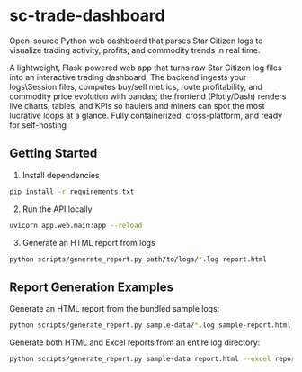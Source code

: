 # sc-trade-dashboard
Open-source Python web dashboard that parses Star Citizen logs to visualize trading activity, profits, and commodity trends in real time.

A lightweight, Flask-powered web app that turns raw Star Citizen log files into an interactive trading dashboard.
The backend ingests your logs\Session files, computes buy/sell metrics, route profitability, and commodity price evolution with pandas; the frontend (Plotly/Dash) renders live charts, tables, and KPIs so haulers and miners can spot the most lucrative loops at a glance. Fully containerized, cross-platform, and ready for self-hosting

## Getting Started

1. Install dependencies
```bash
pip install -r requirements.txt
```

2. Run the API locally
```bash
uvicorn app.web.main:app --reload
```

3. Generate an HTML report from logs
```bash
python scripts/generate_report.py path/to/logs/*.log report.html
```

## Report Generation Examples

Generate an HTML report from the bundled sample logs:

```bash
python scripts/generate_report.py sample-data/*.log sample-report.html
```

Generate both HTML and Excel reports from an entire log directory:

```bash
python scripts/generate_report.py sample-data report.html --excel report.xlsx
```
